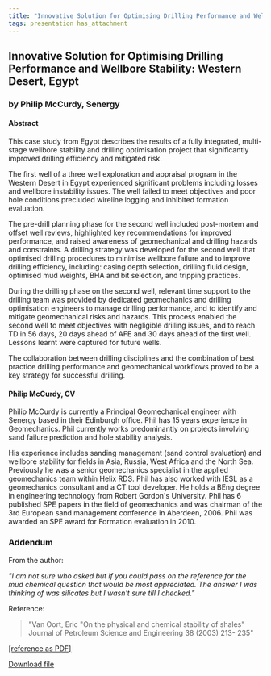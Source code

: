 ```yaml
---
title: "Innovative Solution for Optimising Drilling Performance and Wellbore Stability: Western Desert, Egypt (Philip McCurdy, Senergy)"
tags: presentation has_attachment
---
```



		
<h2>
Innovative Solution for Optimising Drilling Performance and Wellbore Stability: Western Desert, Egypt
</h2>

 



		
<h3>
by Philip McCurdy, Senergy
</h3>

 



		
<h4>
Abstract
</h4>



		

		
<p>
This case study from Egypt describes the results of a fully integrated, multi-stage wellbore stability and drilling optimisation project that significantly improved drilling efficiency and mitigated risk.
</p>

<p>


The first well of a three well exploration and appraisal program in the Western Desert in Egypt experienced significant problems including losses and wellbore instability issues. The well failed to meet objectives and poor hole conditions precluded wireline logging and inhibited formation evaluation.
</p>

<p>


The pre-drill planning phase for the second well included post-mortem and offset well reviews, highlighted key recommendations for improved performance, and raised awareness of geomechanical and drilling hazards and constraints. A drilling strategy was developed for the second well that optimised drilling procedures to minimise wellbore failure and to improve drilling efficiency, including: casing depth selection, drilling fluid design, optimised mud weights, BHA and bit selection, and tripping practices.
</p>

<p>


During the drilling phase on the second well, relevant time support to the drilling team was provided by dedicated geomechanics and drilling optimisation engineers to manage drilling performance, and to identify and mitigate geomechanical risks and hazards. This process enabled the second well to meet objectives with negligible drilling issues, and to reach TD in 56 days, 20 days ahead of AFE and 30 days ahead of the first well. Lessons learnt were captured for future wells.
</p>

<p>


The collaboration between drilling disciplines and the combination of best practice drilling performance and geomechanical workflows proved to be a key strategy for successful drilling. 
</p>





		
<h4>
Philip McCurdy, CV
</h4>





		
<p>
Philip McCurdy is currently a Principal Geomechanical engineer with Senergy based in their Edinburgh office. Phil has 15 years experience in Geomechanics. Phil currently works predominantly on projects involving sand failure prediction and hole stability analysis.
</p>

<p>


His experience includes sanding management (sand control evaluation) and wellbore stability for fields in Asia, Russia, West Africa and the North Sea. Previously he was a senior geomechanics specialist in the applied geomechanics team within Helix RDS. Phil has also worked with IESL as a geomechanics consultant and a CT tool developer. He holds a BEng degree in engineering technology from Robert Gordon's University. Phil has 6 published SPE papers in the field of geomechanics and was chairman of the 3rd European sand management conference in Aberdeen, 2006. Phil was awarded an SPE award for Formation evaluation in 2010.

</p>



<h3>
Addendum
</h3>

	

<p>
From the author:
</p>



<i>
"I am not sure who asked but if you could pass on the reference for the mud chemical question that would be most appreciated. The answer I was thinking of was silicates but I wasn't sure till I checked." 
</i>



<p>
Reference:
</p>



<blockquote>
	

"Van Oort,  Eric "On the physical and chemical stability of shales" Journal of Petroleum Science and Engineering 38 (2003) 213- 235"

</blockquote>



<a href="/assets/archive/On the physical and chemical stability of shales.pdf">
[reference as PDF]
</a>



				



<a class="button button--primary button--pill" href="/assets/archive/On the physical and chemical stability of shales.pdf">Download file</a>